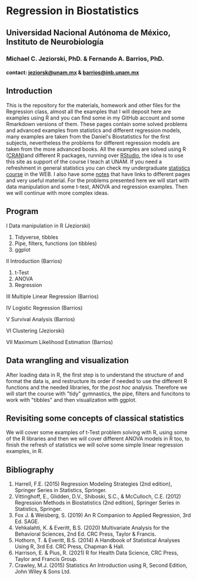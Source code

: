 # Regression in Biostatistics  
## Universidad Nacional Autónoma de México, Instituto de Neurobiología  
### Michael C. Jeziorski, PhD. & Fernando A. Barrios, PhD.  
#### contact: jeziorsk@unam.mx & barrios@inb.unam.mx     

## Introduction  
This is the repository for the materials, homework and other files for the Regression class, almost all the examples that I will deposit here are examples using R and you can find some in my GitHub account and some Rmarkdown versions of them. These pages contain some solved problems and advanced examples from statistics and different regression models, many examples are taken from the Daniel's Biostatistics for the first subjects, nevertheless the problems for different regression models are taken from the more advanced books. All the examples are solved using R ([CRAN](https://cran.r-project.org/))and different R packages, running over [RStudio](https://rstudio.com/products/rstudio/), the idea is to use this site as support of the course I teach at UNAM. If you need a refreshment in general statistics you can check my undergraduate [statistics course](https://fabarrios.github.io/ProbEstad/) in the WEB.  I also have some [notes](https://fabarrios.github.io/AdvExamples/Notes/Notes) that have links to different pages and very useful material. For the problems presented here we will start with data manipulation and some t-test, ANOVA and regression examples. Then we will continue with more complex ideas.  

## Program  
I Data manipulation in R (Jeziorski)  
1. Tidyverse, tibbles  
3. Pipe, filters, functions (on tibbles)  
4. ggplot  

II Introduction (Barrios)  
1. t-Test  
2. ANOVA  
3. Regression  

III Multiple Linear Regression (Barrios)  

IV Logistic Regression (Barrios)  

V Survival Analysis (Barrios)  

VI Clustering (Jeziorski)  

VII Maximum Likelihood Estimation (Barrios)  


## Data wrangling and visualization  
After loading data in R, the first step is to understand the structure of and format the data is, and restructure its order if needed to use the 
different R functions and the needed libraries, for the *post hoc* analysis.  Therefore we will start the course with "tidy" gymnastics, the pipe, filters and funcitons to work with "tibbles" and then visualization with ggplot.  

## Revisiting some concepts of classical statistics  
We will cover some examples of t-Test problem solving with R, using some of the R libraries and then we will cover different ANOVA models in R too, to finish the refresh of statistics we will solve some simple linear regression examples, in R.  

## Bibliography  
1. Harrell, F.E. (2015) Regression Modeling Strategies (2nd edition), Springer Series in Statistics, Springer.  
2. Vittinghoff, E., Glidden, D.V., Shiboski, S.C., & McCulloch, C.E. (2012) Regression Methods in Biostatistics (2nd edition), Springer Series in Statistics, Springer.  
3. Fox J. & Weisberg, S. (2019) An R Companion to Applied Regression, 3rd Ed. SAGE.  
4. Vehkalahti, K. & Everitt, B.S. (2020) Multivariate Analysis for the Behavioral Sciences, 2nd Ed. CRC Press, Taylor & Francis.  
5. Hothorn, T. & Everitt, B.S. (2014) A Handbook of Statistical Analyses Using R, 3rd Ed. CRC Press, Chapman & Hall.  
6. Harrison, E. & Pius, R. (2021) R for Health Data Science, CRC Press, Taylor and Francis Group.  
7. Crawley, M.J. (2015) Statistics An Introduction using R, Second Edition, John Wiley & Sons Ltd.  

